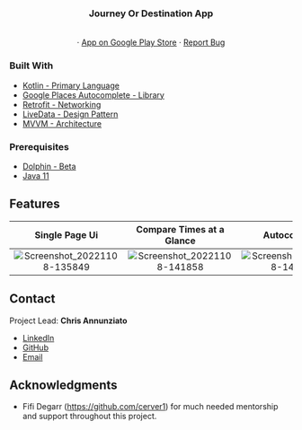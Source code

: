 <div align="center">

  <h3 align="center"> Journey Or Destination App</h3>

  <p align="center">
    <br />
    ·
    <a href="https://play.google.com/store/apps/details?id=com.lydian.journeyordestination&pli=1">App on Google Play Store</a>
    ·
    <a href="https://github.com/C-Annunziato/JourneyOrDestination/issues">Report Bug</a>
  </p>
</div>

### Built With

* [Kotlin - Primary Language](https://kotlinlang.org/)
* [Google Places Autocomplete - Library](https://github.com/seatgeek/android-PlacesAutocompleteTextView)
* [Retrofit - Networking](https://square.github.io/retrofit/)
* [LiveData - Design Pattern](https://developer.android.com/topic/libraries/architecture/livedata)
* [MVVM - Architecture](https://developer.android.com/topic/architecture/intro)

<!-- GETTING STARTED -->
<!-- ## Getting Started
 -->
### Prerequisites

* [Dolphin - Beta](https://developer.android.com/studio/preview)
* [Java 11](https://docs.oracle.com/en/java/javase/11/)

## Features

Single Page Ui         |  Compare Times at a Glance     |  Autocomplete         |  Name Entries
:-------------------------:|:-------------------------:|:-------------------------:|:-------------------------:
![Screenshot_20221108-135849](https://user-images.githubusercontent.com/68083360/202536332-7904fb64-f6bc-4220-aac9-7ade99640b0c.png)  |  ![Screenshot_20221108-141858](https://user-images.githubusercontent.com/68083360/202536378-bd4647ba-207a-42f8-9779-2b4008eac872.png)  |  ![Screenshot_20221108-142231](https://user-images.githubusercontent.com/68083360/202536664-0561110d-7cd9-444a-87f6-1c17df66e052.png)  |  ![Screenshot_20221108-141823](https://user-images.githubusercontent.com/68083360/202536683-c903e800-3109-4cde-ace9-f4039fabac38.png)
<!-- CONTACT -->
## Contact

Project Lead: **Chris Annunziato**


* [LinkedIn](https://www.linkedin.com/in/cmannunziato/)
* [GitHub](https://github.com/C-Annunziato)
* [Email](mailto:Cmannunziato@gmail.com)

## Acknowledgments
* Fifi Degarr (https://github.com/cerver1) for much needed mentorship and support throughout this project.

